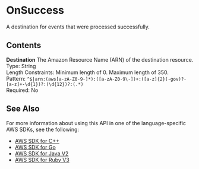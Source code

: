 # OnSuccess<a name="API_OnSuccess"></a>

A destination for events that were processed successfully\.

## Contents<a name="API_OnSuccess_Contents"></a>

 **Destination**   <a name="SSS-Type-OnSuccess-Destination"></a>
The Amazon Resource Name \(ARN\) of the destination resource\.  
Type: String  
Length Constraints: Minimum length of 0\. Maximum length of 350\.  
Pattern: `^$|arn:(aws[a-zA-Z0-9-]*):([a-zA-Z0-9\-])+:([a-z]{2}(-gov)?-[a-z]+-\d{1})?:(\d{12})?:(.*)`   
Required: No

## See Also<a name="API_OnSuccess_SeeAlso"></a>

For more information about using this API in one of the language\-specific AWS SDKs, see the following:
+  [ AWS SDK for C\+\+](https://docs.aws.amazon.com/goto/SdkForCpp/lambda-2015-03-31/OnSuccess) 
+  [ AWS SDK for Go](https://docs.aws.amazon.com/goto/SdkForGoV1/lambda-2015-03-31/OnSuccess) 
+  [ AWS SDK for Java V2](https://docs.aws.amazon.com/goto/SdkForJavaV2/lambda-2015-03-31/OnSuccess) 
+  [ AWS SDK for Ruby V3](https://docs.aws.amazon.com/goto/SdkForRubyV3/lambda-2015-03-31/OnSuccess) 
